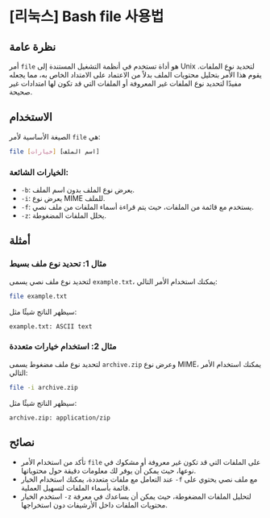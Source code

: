 # [리눅스] Bash file 사용법

## نظرة عامة
أمر `file` هو أداة تستخدم في أنظمة التشغيل المستندة إلى Unix لتحديد نوع الملفات. يقوم هذا الأمر بتحليل محتويات الملف بدلاً من الاعتماد على الامتداد الخاص به، مما يجعله مفيدًا لتحديد نوع الملفات غير المعروفة أو الملفات التي قد تكون لها امتدادات غير صحيحة.

## الاستخدام
الصيغة الأساسية لأمر `file` هي:

```bash
file [خيارات] [اسم الملف]
```

### الخيارات الشائعة:
- `-b`: يعرض نوع الملف بدون اسم الملف.
- `-i`: يعرض نوع MIME للملف.
- `-f`: يستخدم مع قائمة من الملفات، حيث يتم قراءة أسماء الملفات من ملف نصي.
- `-z`: يحلل الملفات المضغوطة.

## أمثلة
### مثال 1: تحديد نوع ملف بسيط
لتحديد نوع ملف نصي يسمى `example.txt`، يمكنك استخدام الأمر التالي:

```bash
file example.txt
```
سيظهر الناتج شيئًا مثل:
```
example.txt: ASCII text
```

### مثال 2: استخدام خيارات متعددة
لتحديد نوع ملف مضغوط يسمى `archive.zip` وعرض نوع MIME، يمكنك استخدام الأمر التالي:

```bash
file -i archive.zip
```
سيظهر الناتج شيئًا مثل:
```
archive.zip: application/zip
```

## نصائح
- تأكد من استخدام الأمر `file` على الملفات التي قد تكون غير معروفة أو مشكوك في نوعها، حيث يمكن أن يوفر لك معلومات دقيقة حول محتوياتها.
- عند التعامل مع ملفات متعددة، يمكنك استخدام الخيار `-f` مع ملف نصي يحتوي على قائمة بأسماء الملفات لتسهيل العملية.
- استخدم الخيار `-z` لتحليل الملفات المضغوطة، حيث يمكن أن يساعدك في معرفة محتويات الملفات داخل الأرشيفات دون استخراجها.